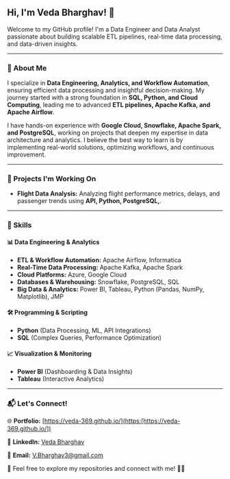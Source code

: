 ## Hi, I'm Veda Bharghav! 👋

Welcome to my GitHub profile! I'm a Data Engineer and Data Analyst passionate about building scalable ETL pipelines, real-time data processing, and data-driven insights.

---

### 🌟 About Me
I specialize in **Data Engineering, Analytics, and Workflow Automation**, ensuring efficient data processing and insightful decision-making. My journey started with a strong foundation in **SQL, Python, and Cloud Computing**, leading me to advanced **ETL pipelines, Apache Kafka, and Apache Airflow**.

I have hands-on experience with **Google Cloud, Snowflake, Apache Spark, and PostgreSQL**, working on projects that deepen my expertise in data architecture and analytics. I believe the best way to learn is by implementing real-world solutions, optimizing workflows, and continuous improvement.

---

### 🚀 Projects I'm Working On
- **Flight Data Analysis:** Analyzing flight performance metrics, delays, and passenger trends using **API, Python, PostgreSQL,**.

---

### 🔧 Skills
#### 📊 Data Engineering & Analytics
- **ETL & Workflow Automation:** Apache Airflow, Informatica 
- **Real-Time Data Processing:** Apache Kafka, Apache Spark
- **Cloud Platforms:** Azure, Google Cloud
- **Databases & Warehousing:** Snowflake, PostgreSQL, SQL
- **Big Data & Analytics:** Power BI, Tableau, Python (Pandas, NumPy, Matplotlib), JMP

#### 🛠️ Programming & Scripting
- **Python** (Data Processing, ML, API Integrations)
- **SQL** (Complex Queries, Performance Optimization)

#### 📈 Visualization & Monitoring
- **Power BI** (Dashboarding & Data Insights)
- **Tableau** (Interactive Analytics)

---

### 📬 Let's Connect!
🌐 **Portfolio:** [https://veda-369.github.io/](https:[https://veda-369.github.io/])

💼 **LinkedIn:** [Veda Bharghav]([https://linkedin.com/in/yourlinkedin](https://www.linkedin.com/in/veda-bharghav-a61aa6304/))

📧 **Email:** [V.Bharghav3@gmail.com](mailto:V.Bharghav3@gmail.com)


📌 Feel free to explore my repositories and connect with me! 🚀😊
